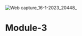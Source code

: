 ![Web capture_16-1-2023_20448_](https://user-images.githubusercontent.com/119085975/212791619-087f8d1b-99d6-4c4a-aad0-aa55cf701c94.jpeg)
# Module-3
